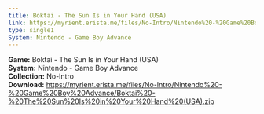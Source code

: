 ```yaml
---
title: Boktai - The Sun Is in Your Hand (USA)
link: https://myrient.erista.me/files/No-Intro/Nintendo%20-%20Game%20Boy%20Advance/Boktai%20-%20The%20Sun%20Is%20in%20Your%20Hand%20(USA).zip
type: single1
System: Nintendo - Game Boy Advance
---
```

<b>Game:</b> Boktai - The Sun Is in Your Hand (USA)<br>
<b>System:</b> Nintendo - Game Boy Advance<br>
<b>Collection:</b> No-Intro<br>
<b>Download:</b> https://myrient.erista.me/files/No-Intro/Nintendo%20-%20Game%20Boy%20Advance/Boktai%20-%20The%20Sun%20Is%20in%20Your%20Hand%20(USA).zip